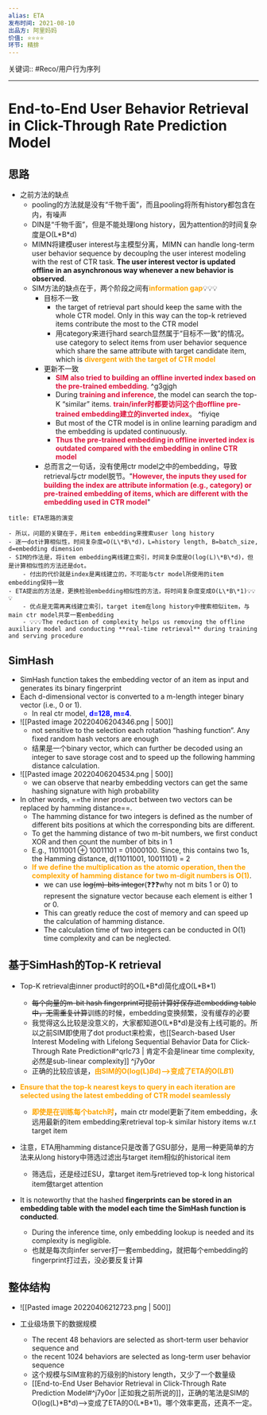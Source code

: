 ```yaml
---
alias: ETA
发布时间: 2021-08-10
出品方: 阿里妈妈
价值: ⭐⭐⭐⭐
环节: 精排
---
```

关键词:: #Reco/用户行为序列 

---

# End-to-End User Behavior Retrieval in Click-Through Rate Prediction Model

## 思路
- 之前方法的缺点
	- pooling的方法就是没有“千物千面”，而且pooling将所有history都包含在内，有噪声
	- DIN是“千物千面”，但是不能处理long history，因为attention的时间复杂度是O(L\*B\*d)
	- MIMN将建模user interest与主模型分离，MIMN can handle long-term user behavior sequence by decouplng the user interest modeling with the rest of CTR task. **The user interest vector is updated offline in an asynchronous way whenever a new behavior is observed**. 
	- SIM方法的缺点在于，两个阶段之间有<span style="color:orange;font-weight:bold">information gap</span>💡💡💡
		- 目标不一致
			- the target of retrieval part should keep the same with the whole CTR model. Only in this way can the top-k retrieved items contribute the most to the CTR model
			- 用category来进行hard search显然属于“目标不一致”的情况。use category to select items from user behavior sequence which share the same attribute with target candidate item, which is <span style="color:orange;font-weight:bold">divergent with the target of CTR model</span>
		- 更新不一致
			- <span style="color:crimson;font-weight:bold">SIM also tried to building an offline inverted index based on the pre-trained embedding</span>.  ^g3gjgh
			- <span style="color:red;font-weight:bold"></span>During <span style="color:crimson;font-weight:bold">training and inference</span>, the model can search the top-K “similar” items. <span style="color:crimson;font-weight:bold">train/infer时都要访问这个由offline pre-trained embedding建立的inverted index</span>。 ^fiyiqe
			- But most of the CTR model is in online learning paradigm and the embedding is updated continuously. 
			- <span style="color:crimson;font-weight:bold">Thus the pre-trained embedding in offline inverted index is outdated compared with the embedding in online CTR model</span>
		- 总而言之一句话，没有使用ctr model之中的embedding，导致retrieval与ctr model脱节。"<span style="color:crimson;font-weight:bold">However, the inputs they used for building the index are attribute information (e.g., category) or pre-trained embedding of items, which are different with the embedding used in CTR model</span>"

``` ad-note
title: ETA思路的演变

- 所以，问题的关键在于，用item embedding来搜索user long history
- 逐一dot计算相似性，时间复杂度=O(L\*B\*d)，L=history length, B=batch_size, d=embedding dimension
- SIM的作法是，将item embedding离线建立索引，时间复杂度是O(log(L)\*B\*d)，但是计算相似性的方法还是dot。
	- 付出的代价就是index是离线建立的，不可能与ctr model所使用的item embedding保持一致
- ETA提出的方法是，更换检验embedding相似性的方法，将时间复杂度变成O(L\*B\*1)💡💡💡
	- 优点是无需再离线建立索引，target item在long history中搜索相似item，与main ctr model共享一套embedding
	- 💡💡💡The reduction of complexity helps us removing the offline auxiliary model and conducting **real-time retrieval** during training and serving procedure
```

## SimHash
- SimHash function takes the embedding vector of an item as input and generates its binary fingerprint
- Each d-dimensional vector is converted to a m-length integer binary vector (i.e., 0 or 1).  
	- In real ctr model, <span style="color:blue;font-weight:bold">d=128, m=4</span>.
- ![[Pasted image 20220406204346.png | 500]]
	- not sensitive to the selection each rotation “hashing function”. Any fixed random hash vectors are enough
	- 结果是一个binary vector,  which can further be decoded using an integer to save storage cost and to speed up the following hamming distance calculation.
- ![[Pasted image 20220406204534.png | 500]]
	- we can observe that nearby embedding vectors can get the same hashing signature with high probability
- In other words, ==the inner product between two vectors can be replaced by hamming distance==.
	- The hamming distance for two integers is defined as the number of different bits positions at which the corresponding bits are different. 
	- To get the hamming distance of two m-bit numbers, we first conduct XOR and then count the number of bits in 1
	- E.g., 11011001 ⊕ 10011101 = 01000100. Since, this contains two 1s, the Hamming distance, d(11011001, 10011101) = 2
	- <span style="color:orange;font-weight:bold">If we define the multiplication as the atomic operation, then the complexity of hamming distance for two m-digit numbers is O(1)</span>. 
		- we can use ~~log(m)-bits integer~~(❓❓❓why not m bits 1 or 0) to represent the signature vector because each element is either 1 or 0. 
		- This can greatly reduce the cost of memory and can speed up the calculation of hamming distance. 
		- The calculation time of two integers can be conducted in O(1) time complexity and can be neglected.

## 基于SimHash的Top-K retrieval
- Top-K retrieval由inner product时的O(L\*B\*d)简化成O(L\*B\*1)
	- ~~每个向量的m-bit hash fingerprint可提前计算好保存进embedding table中，无需重复计算~~训练的时候，embedding变换频繁，没有缓存的必要
	- 我觉得这么比较是没意义的，大家都知道O(L\*B\*d)是没有上线可能的。所以之前SIM即使用了dot product来检索，也[[Search-based User Interest Modeling with Lifelong Sequential Behavior Data for Click-Through Rate Prediction#^qrlc73 | 肯定不会是linear time complexity,必然是sub-linear complexity]] ^j7y0or
	- 正确的比较应该是，<span style="color:orange;font-weight:bold">由SIM的O(log(L)*B*d)-->变成了ETA的O(L*B*1)</span>

- <span style="color:orange;font-weight:bold">Ensure that the top-k nearest keys to query in each iteration are selected using the latest embedding of CTR model seamlessly</span>
	- <span style="color:orange;font-weight:bold">即使是在训练每个batch时</span>，main ctr model更新了item embedding，永远用最新的item embedding来retrieval top-k similar history items w.r.t target item

- 注意，ETA用hamming distance只是改善了GSU部分，是用一种更简单的方法来从long history中筛选过滤出与target item相似的historical item
	- 筛选后，还是经过ESU，拿target item与retrieved top-k long historical item做target attention

- It is noteworthy that the hashed **fingerprints can be stored in an embedding table with the model each time the SimHash function is conducted**. 
	- During the inference time, only embedding lookup is needed and its complexity is negligible.
	- 也就是每次向infer server打一套embedding，就把每个embedding的fingerprint打过去，没必要反复计算


## 整体结构
- ![[Pasted image 20220406212723.png | 500]]

- 工业级场景下的数据规模
	- The recent 48 behaviors are selected as short-term user behavior sequence and 
	- the recent 1024 behaviors are selected as long-term user behavior sequence
	- 这个规模与SIM宣称的万级别的history length，又少了一个数量级
	- [[End-to-End User Behavior Retrieval in Click-Through Rate Prediction Model#^j7y0or |正如我之前所说的]]，正确的笔法是SIM的O(log(L)\*B\*d)-->变成了ETA的O(L\*B\*1)。哪个效率更高，还真不一定。